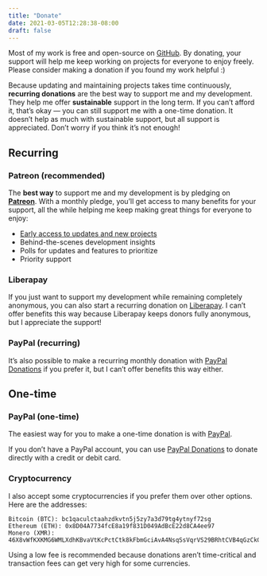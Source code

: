 ```yaml
---
title: "Donate"
date: 2021-03-05T12:28:38-08:00
draft: false
---
```


Most of my work is free and open-source on [GitHub](https://github.com/kdrag0n). By donating, your support will help me keep working on projects for everyone to enjoy freely. Please consider making a donation if you found my work helpful :)

Because updating and maintaining projects takes time continuously, **recurring donations** are the best way to support me and my development. They help me offer **sustainable** support in the long term. If you can’t afford it, that’s okay — you can still support me with a one-time donation. It doesn’t help as much with sustainable support, but all support is appreciated. Don’t worry if you think it’s not enough!

## Recurring

### Patreon (recommended)

The **best way** to support me and my development is by pledging on **[Patreon](https://patreon.com/kdrag0n)**. With a monthly pledge, you’ll get access to many benefits for your support, all the while helping me keep making great things for everyone to enjoy:

- [Early access to updates and new projects](/patreon/)
- Behind-the-scenes development insights
- Polls for updates and features to prioritize
- Priority support

### Liberapay

If you just want to support my development while remaining completely anonymous, you can also start a recurring donation on [Liberapay](https://liberapay.com). I can’t offer benefits this way because Liberapay keeps donors fully anonymous, but I appreciate the support!

### PayPal (recurring)

It’s also possible to make a recurring monthly donation with [PayPal Donations](https://www.paypal.com/donate/?hosted_button_id=CANAGMNX6YJH6) if you prefer it, but I can’t offer benefits this way either.

## One-time

### PayPal (one-time)

The easiest way for you to make a one-time donation is with [PayPal](https://paypal.me/kdrag0ndonate).

If you don’t have a PayPal account, you can use [PayPal Donations](https://www.paypal.com/donate/?hosted_button_id=CANAGMNX6YJH6) to donate directly with a credit or debit card.

### Cryptocurrency

I also accept some cryptocurrencies if you prefer them over other options. Here are the addresses:

```
Bitcoin (BTC): bc1qaculctaahzdkvtn5j5zy7a3d79tg4ytnyf72sg
Ethereum (ETH): 0x8D04A7734fcE8a19f831D049AdBcE22d8CA4ee97
Monero (XMR): 46X8vWfKXKMG6WMLXdhKBvaVtKcPctCtk8kFbmGciAvA4NsqSsVqrVS29BRhtCVB4qGzCkGSLiqN8a9S7TpixF4JQ4qBuWX
```

Using a low fee is recommended because donations aren’t time-critical and transaction fees can get very high for some currencies.

